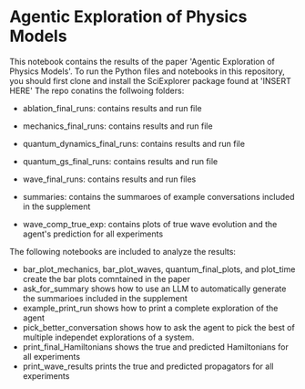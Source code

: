 # Agentic Exploration of Physics Models

This notebook contains the results of the paper 'Agentic Exploration of Physics Models'.
To run the Python files and notebooks in this repository, you should first clone and install the SciExplorer package found at 'INSERT HERE'
The repo conatins the follwoing folders:

- ablation_final_runs: contains results and run file
- mechanics_final_runs: contains results and run file
- quantum_dynamics_final_runs: contains results and run file
- quantum_gs_final_runs: contains results and run file
- wave_final_runs: contains results and run files

- summaries: contains the summaroes of example conversations included in the supplement
- wave_comp_true_exp: contains plots of true wave evolution and the agent's prediction for all experiments

The following notebooks are included to analyze the results:

- bar_plot_mechanics, bar_plot_waves, quantum_final_plots, and plot_time create the bar plots comntained in the paper
- ask_for_summary shows how to use an LLM to automatically generate the summarioes included in the supplement
- example_print_run shows how to print a complete exploration of the agent
- pick_better_conversation shows how to ask the agent to pick the best of multiple independet explorations of a system.
- print_final_Hamiltonians shows the true and predicted Hamiltonians for all experiments
- print_wave_results prints the true and predicted propagators for all experiments




